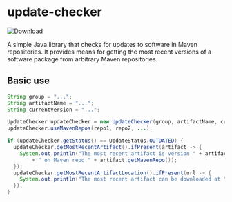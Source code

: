 # update-checker

[ ![Download](https://api.bintray.com/packages/samcarlberg/maven-artifacts/update-checker/images/download.svg) ](https://bintray.com/samcarlberg/maven-artifacts/update-checker/_latestVersion)

A simple Java library that checks for updates to software in Maven repositories.
It provides means for getting the most recent versions of a software package from arbitrary
Maven repositories.

## Basic use

```java
String group = "...";
String artifactName = "...";
String currentVersion = "...";

UpdateChecker updateChecker = new UpdateChecker(group, artifactName, currentVersion);
updateChecker.useMavenRepos(repo1, repo2, ...);

if (updateChecker.getStatus() == UpdateStatus.OUTDATED) {
  updateChecker.getMostRecentArtifact().ifPresent(artifact -> {
    System.out.println("The most recent artifact is version " + artifact.getVersion() 
        + " on Maven repo " + artifact.getMavenRepo());
  });
  updateChecker.getMostRecentArtifactLocation().ifPresent(url -> {
    System.out.println("The most recent artifact can be downloaded at " + url);
  });
}
```
